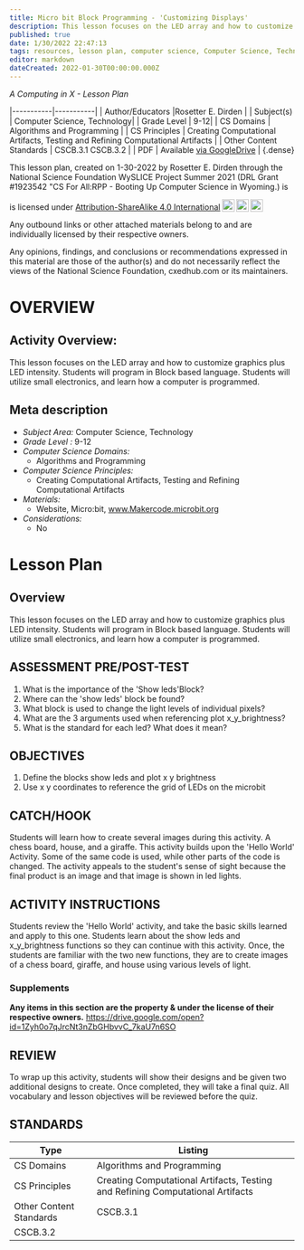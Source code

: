```yaml
---
title: Micro bit Block Programming - 'Customizing Displays'
description: This lesson focuses on the LED array and how to customize graphics plus LED intensity.  Students will program in Block based language. Students will utilize small electronics, and learn how a computer is programmed.
published: true
date: 1/30/2022 22:47:13
tags: resources, lesson plan, computer science, Computer Science, Technology 
editor: markdown
dateCreated: 2022-01-30T00:00:00.000Z
---
```

*A Computing in X - Lesson Plan*

|-----------|-----------|
| Author/Educators |Rosetter E. Dirden |
| Subject(s) | Computer Science, Technology|
| Grade Level | 9-12|
| CS Domains | Algorithms and Programming |
| CS Principles | Creating Computational Artifacts, Testing and Refining Computational Artifacts |
| Other Content Standards | CSCB.3.1
CSCB.3.2 | 
| PDF | Available [via GoogleDrive](https://drive.google.com/open?id=1qu4nPyhvUgc8eEadwfUUDuRAue1ipKCm) |
{.dense}






This lesson plan, created on 1-30-2022 by Rosetter E. Dirden through the National Science Foundation WySLICE Project Summer 2021 (DRL Grant #1923542 "CS For All:RPP - Booting Up Computer Science in Wyoming.) is  <p xmlns:cc="http://creativecommons.org/ns#" >  is licensed under <a href="http://creativecommons.org/licenses/by-sa/4.0/?ref=chooser-v1" target="_blank" rel="license noopener noreferrer" style="display:inline-block;">Attribution-ShareAlike 4.0 International<img style="height:22px!important;margin-left:3px;vertical-align:text-bottom;" src="https://mirrors.creativecommons.org/presskit/icons/cc.svg?ref=chooser-v1"><img style="height:22px!important;margin-left:3px;vertical-align:text-bottom;" src="https://mirrors.creativecommons.org/presskit/icons/by.svg?ref=chooser-v1"><img style="height:22px!important;margin-left:3px;vertical-align:text-bottom;" src="https://mirrors.creativecommons.org/presskit/icons/sa.svg?ref=chooser-v1"></a></p>


Any outbound links or other attached materials belong to and are individually licensed by their respective owners. 


Any opinions, findings, and conclusions or recommendations expressed in this material are those of the author(s) and do not necessarily reflect the views of the National Science Foundation, cxedhub.com or its maintainers.


# OVERVIEW
## Activity Overview:  
This lesson focuses on the LED array and how to customize graphics plus LED intensity.  Students will program in Block based language. Students will utilize small electronics, and learn how a computer is programmed.
## Meta description
+ *Subject Area:* Computer Science, Technology 
+ *Grade Level :* 9-12 
+ *Computer Science Domains:*
   + Algorithms and Programming
+ *Computer Science Principles:*
   + Creating Computational Artifacts, Testing and Refining Computational Artifacts
+ *Materials:* 
   + Website, Micro:bit, www.Makercode.microbit.org
+ *Considerations:*
   + No


# Lesson Plan
## Overview
This lesson focuses on the LED array and how to customize graphics plus LED intensity.  Students will program in Block based language. Students will utilize small electronics, and learn how a computer is programmed.
## ASSESSMENT PRE/POST-TEST
1. What is the importance of the 'Show leds'Block?
2. Where can the 'show leds' block be found?
3. What block is used to change the light levels of individual pixels?
4. What are the 3 arguments used when referencing plot x_y_brightness?
5. What is the standard for each led? What does it mean?
## OBJECTIVES
1. Define the blocks show leds and plot x y brightness
2. Use x y coordinates to reference the grid of LEDs on the microbit


## CATCH/HOOK
Students will learn how to create several images during this activity. A chess board, house, and a giraffe. This activity builds upon the 'Hello World' Activity. Some of the same code is used, while other parts of the code is changed. The activity appeals to the student's sense of sight because the final product is an image and that image is shown in led lights.


## ACTIVITY INSTRUCTIONS
Students review the 'Hello World' activity, and take the basic skills learned and apply to this one. Students learn about the show leds and x_y_brightness functions so they can continue with this activity. Once, the students are familiar with the two new functions, they are to create images of a chess board, giraffe, and house using various levels of light.


### Supplements
**Any items in this section are the property & under the license of their respective owners.**
https://drive.google.com/open?id=1Zyh0o7qJrcNt3nZbGHbvvC_7kaU7n6SO




## REVIEW
To wrap up this activity, students will show their designs and be given two additional designs to create. Once completed, they will take a final quiz. All vocabulary and lesson objectives will be reviewed before the quiz.
## STANDARDS        
| Type | Listing | 
|-----------|-----------|
| CS Domains  | Algorithms and Programming|
| CS Principles   | Creating Computational Artifacts, Testing and Refining Computational Artifacts|
| Other Content Standards | CSCB.3.1
CSCB.3.2  |